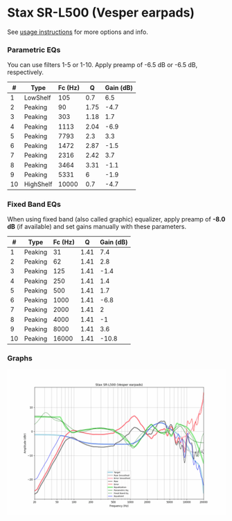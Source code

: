 # Stax SR-L500 (Vesper earpads)
See [usage instructions](https://github.com/jaakkopasanen/AutoEq#usage) for more options and info.

### Parametric EQs
You can use filters 1-5 or 1-10. Apply preamp of -6.5 dB or -6.5 dB, respectively.

|   # | Type      |   Fc (Hz) |    Q |   Gain (dB) |
|-----|-----------|-----------|------|-------------|
|   1 | LowShelf  |       105 | 0.7  |         6.5 |
|   2 | Peaking   |        90 | 1.75 |        -4.7 |
|   3 | Peaking   |       303 | 1.18 |         1.7 |
|   4 | Peaking   |      1113 | 2.04 |        -6.9 |
|   5 | Peaking   |      7793 | 2.3  |         3.3 |
|   6 | Peaking   |      1472 | 2.87 |        -1.5 |
|   7 | Peaking   |      2316 | 2.42 |         3.7 |
|   8 | Peaking   |      3464 | 3.31 |        -1.1 |
|   9 | Peaking   |      5331 | 6    |        -1.9 |
|  10 | HighShelf |     10000 | 0.7  |        -4.7 |

### Fixed Band EQs
When using fixed band (also called graphic) equalizer, apply preamp of **-8.0 dB** (if available) and set gains manually with these parameters.

|   # | Type    |   Fc (Hz) |    Q |   Gain (dB) |
|-----|---------|-----------|------|-------------|
|   1 | Peaking |        31 | 1.41 |         7.4 |
|   2 | Peaking |        62 | 1.41 |         2.8 |
|   3 | Peaking |       125 | 1.41 |        -1.4 |
|   4 | Peaking |       250 | 1.41 |         1.4 |
|   5 | Peaking |       500 | 1.41 |         1.7 |
|   6 | Peaking |      1000 | 1.41 |        -6.8 |
|   7 | Peaking |      2000 | 1.41 |         2   |
|   8 | Peaking |      4000 | 1.41 |        -1   |
|   9 | Peaking |      8000 | 1.41 |         3.6 |
|  10 | Peaking |     16000 | 1.41 |       -10.8 |

### Graphs
![](./Stax%20SR-L500%20(Vesper%20earpads).png)
